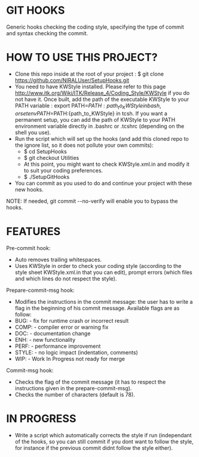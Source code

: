 GIT HOOKS
=========================================================================================================

Generic hooks checking the coding style, specifying the type of commit and syntax checking the commit.



HOW TO USE THIS PROJECT?
=========================================================================================================

- Clone this repo inside at the root of your project : $ git clone https://github.com/NIRALUser/SetupHooks.git
- You need to have KWStyle installed. Please refer to this page http://www.itk.org/Wiki/ITK/Release_4/Coding_Style/KWStyle if you do not have it. Once built, add the path of the executable KWStyle to your PATH variable : export PATH=$PATH:{path_to_KWStyle} in bash, or setenv PATH=$PATH:{path_to_KWStyle} in tcsh. If you want a permanent setup, you can add the path of KWStyle to your PATH environment variable directly in .bashrc or .tcshrc (depending on the shell you use).
- Run the script which will set up the hooks (and add this cloned repo to the ignore list, so it does not pollute your own commits): 
  - $ cd SetupHooks
  - $ git checkout Utilities
  - At this point, you might want to check KWStyle.xml.in and modify it to suit your coding preferences.
  - $ ./SetupGitHooks 
- You can commit as you used to do and continue your project with these new hooks. 

NOTE: If needed, git commit --no-verify will enable you to bypass the hooks.


FEATURES
=========================================================================================================

Pre-commit hook: 
- Auto removes trailing whitespaces.
- Uses KWStyle in order to check your coding style (according to the style sheet KWStyle.xml.in that you can edit), prompt errors (which files and which lines do not respect the style).

Prepare-commit-msg hook:
- Modifies the instructions in the commit message: the user has to write a flag in the beginning of his commit message. 
Available flags are as follow:
- BUG: - fix for runtime crash or incorrect result
- COMP: - compiler error or warning fix
- DOC: - documentation change
- ENH: - new functionality
- PERF: - performance improvement
- STYLE: - no logic impact (indentation, comments)
- WIP: - Work In Progress not ready for merge

Commit-msg hook:
- Checks the flag of the commit message (it has to respect the instructions given in the prepare-commit-msg).
- Checks the number of characters (default is 78).

IN PROGRESS
=========================================================================================================

- Write a script which automatically corrects the style if run (independant of the hooks, so you can still commit if you dont want to follow the style, for instance if the previous commit didnt follow the style either). 

